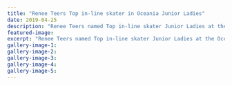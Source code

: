 ```yaml
---
title: "Renee Teers Top in-line skater in Oceania Junior Ladies"
date: 2019-04-25
description: "Renee Teers named Top in-line skater Junior Ladies at the Oceania Speed Skating Championships in Brisbane over Easter..."
featured-image: 
excerpt: "Renee Teers named Top in-line skater Junior Ladies at the Oceania Speed Skating Championships in Brisbane over Easter."
gallery-image-1: 
gallery-image-2: 
gallery-image-3: 
gallery-image-4: 
gallery-image-5: 
---
```

